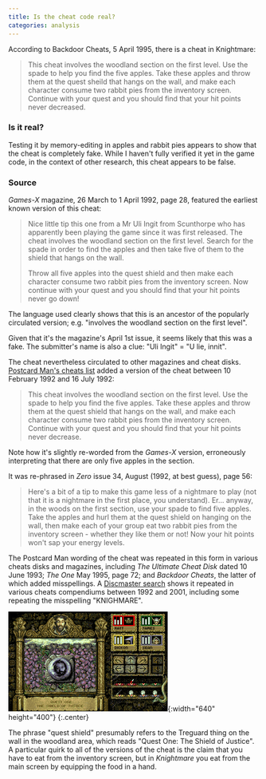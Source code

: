 ```yaml
---
title: Is the cheat code real?
categories: analysis
---
```


According to Backdoor Cheats, 5 April 1995, there is a cheat in Knightmare:

> This cheat involves the woodland section on the first level. Use the spade to
> help you find the five apples. Take these apples and throw them at the quest
> sheild that hangs on the wall, and make each character consume two rabbit pies
> from the inventory screen. Continue with your quest and you should find that
> your hit points never decreased.

### Is it real?

Testing it by memory-editing in apples and rabbit pies appears to show that the
cheat is completely fake. While I haven't fully verified it yet in the game
code, in the context of other research, this cheat appears to be false.

### Source

_Games-X_ magazine, 26 March to 1 April 1992, page 28, featured the earliest
known version of this cheat:

> Nice little tip this one from a Mr Uli Ingit from Scunthorpe who has
> apparently been playing the game since it was first released. The cheat
> involves the woodland section on the first level. Search for the spade in
> order to find the apples and then take five of them to the shield that hangs
> on the wall.
>
> Throw all five apples into the quest shield and then make each character
> consume two rabbit pies from the inventory screen. Now continue with your
> quest and you should find that your hit points never go down!

The language used clearly shows that this is an ancestor of the popularly
circulated version; e.g. "involves the woodland section on the first level".

Given that it's the magazine's April 1st issue, it seems likely that this was a
fake. The submitter's name is also a clue: "Uli Ingit" = "U lie, innit".

The cheat nevertheless circulated to other magazines and cheat disks.
[Postcard Man's cheats list](https://discmaster.textfiles.com/view/26759/AmigaElysianArchive.iso/games/spoil/pmcheats.lha/pmcheats.txt)
added a version of the cheat between 10 February 1992 and 16 July 1992:

> This cheat involves the woodland section on the first level. Use the spade to
> help you find the five apples. Take these apples and throw them at the quest
> shield that hangs on the wall, and make each character consume two rabbit pies
> from the inventory screen. Continue with your quest and you should find that
> your hit points never decrease.

Note how it's slightly re-worded from the _Games-X_ version, erroneously
interpreting that there are only five apples in the section.

It was re-phrased in _Zero_ issue 34, August (1992, at best guess), page 56:

> Here's a bit of a tip to make this game less of a nightmare to play (not that
> it is a nightmare in the first place, you understand). Er... anyway, in the
> woods on the first section, use your spade to find five apples. Take the
> apples and hurl them at the quest shield on hanging on the wall, then make
> each of your group eat two rabbit pies from the inventory screen - whether
> they like them or not! Now your hit points won't sap your energy levels.

The Postcard Man wording of the cheat was repeated in this form in various
cheats disks and magazines, including _The Ultimate Cheat Disk_ dated 10 June
1993; _The One_ May 1995, page 72; and _Backdoor Cheats_, the latter of which
added misspellings. A
[Discmaster search](https://discmaster.textfiles.com/search?q=%22quest+shield%22&qfields=filename&qfields=ext&qfields=content&sortBy=ts)
shows it repeated in various cheats compendiums between 1992 and 2001, including
some repeating the misspelling "KNIGHMARE".

![Quest One: The Shield of Justice](../images/Knightmare_quest_1.png "Quest One: The Shield of Justice"){:width="640" height="400"}
{:.center}

The phrase "quest shield" presumably refers to the Treguard thing on the wall
in the woodland area, which reads "Quest One: The Shield of Justice". A
particular quirk to all of the versions of the cheat is the claim that you have
to eat from the inventory screen, but in _Knightmare_ you eat from the main
screen by equipping the food in a hand.
